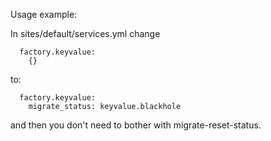 Usage example:

In sites/default/services.yml change

```
  factory.keyvalue:
    {}   
```

to:

```
  factory.keyvalue:
    migrate_status: keyvalue.blackhole
```

and then you don't need to bother with migrate-reset-status.

